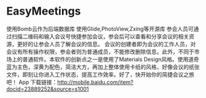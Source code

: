 # EasyMeetings
使用Bomb云作为后端数据库 使用Glide,PhotoView,Zxing等开源库
参会人员可通过扫描二维码和输入会议号快捷参加会议，参会后可以查看和分享会议的相关资源，更好的让参会人员了解会议的信息。
会议的创建者即为会议的工作人员，对会议有所有操作权限，参会者则为普通成员，不能修改删除信息。此外，不同于市场上的普通软件。本软件的创新点之一是使用了Materials Design风格。使用道奇蓝为主色，深黄为配色，简洁大方，再加上整体使用卡纸的风格，好像会议的纸张文件，即刻让你进入工作状态，提高工作效率。好了，快开始你的简捷会议之旅吧！
App 下载链接：http://mobile.baidu.com/item?docid=23889252&source=s1001
